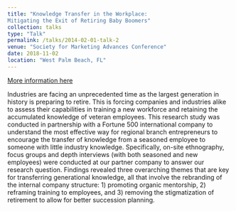 ```yaml
---
title: "Knowledge Transfer in the Workplace:
Mitigating the Exit of Retiring Baby Boomers"
collection: talks
type: "Talk"
permalink: /talks/2014-02-01-talk-2
venue: "Society for Marketing Advances Conference"
date: 2018-11-02
location: "West Palm Beach, FL"
---
```


[More information here](https://www.societyformarketingadvances.org/resources/Documents/Resources/Conference%20Proceedings/2018%20SMA%20Conf%20Proceedings%20v3.pdf)

Industries are facing an unprecedented time as the largest generation in history is preparing to retire. This is forcing companies and industries alike to assess their capabilities in training a new workforce and retaining the accumulated knowledge of veteran employees. This research study was conducted in partnership with a Fortune 500 international company to understand the most effective way for regional branch entrepreneurs to encourage the transfer of knowledge from a seasoned employee to someone with little industry knowledge. Specifically, on-site ethnography, focus groups and depth interviews (with both seasoned and new employees) were conducted at our partner company to answer our research question. Findings revealed three overarching themes that are key for
transferring generational knowledge, all that involve the rebranding of the internal company structure: 1) promoting organic mentorship, 2) reframing training to employees, and 3) removing the stigmatization of retirement to allow for better succession planning.
